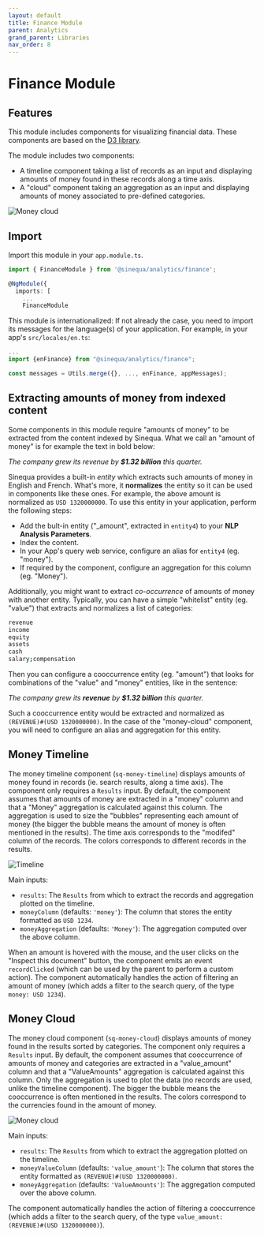```yaml
---
layout: default
title: Finance Module
parent: Analytics
grand_parent: Libraries
nav_order: 8
---
```


# Finance Module

## Features

This module includes components for visualizing financial data. These components are based on the [D3 library](https://d3js.org/).

The module includes two components:

- A timeline component taking a list of records as an input and displaying amounts of money found in these records along a time axis.
- A "cloud" component taking an aggregation as an input and displaying amounts of money associated to pre-defined categories.

![Money cloud](/assets/modules/finance/money-cloud.png)

## Import

Import this module in your `app.module.ts`.

```ts
import { FinanceModule } from '@sinequa/analytics/finance';

@NgModule({
  imports: [
    ...
    FinanceModule
```

This module is internationalized: If not already the case, you need to import its messages for the language(s) of your application. For example, in your app's `src/locales/en.ts`:

```ts
...
import {enFinance} from "@sinequa/analytics/finance";

const messages = Utils.merge({}, ..., enFinance, appMessages);
```

## Extracting amounts of money from indexed content

Some components in this module require "amounts of money" to be extracted from the content indexed by Sinequa. What we call an "amount of money" is for example the text in bold below:

_The company grew its revenue by **$1.32 billion** this quarter._

Sinequa provides a built-in _entity_ which extracts such amounts of money in English and French. What's more, it **normalizes** the entity so it can be used in components like these ones. For example, the above amount is normalized as `USD 1320000000`. To use this entity in your application, perform the following steps:

- Add the bult-in entity ("_amount", extracted in `entity4`) to your **NLP Analysis Parameters**.
- Index the content.
- In your App's query web service, configure an alias for `entity4` (eg. "money").
- If required by the component, configure an aggregation for this column (eg. "Money").

Additionally, you might want to extract _co-occurrence_ of amounts of money with another entity. Typically, you can have a simple "whitelist" entity (eg. "value") that extracts and normalizes a list of categories:

```bash
revenue
income
equity
assets
cash
salary;compensation
```

Then you can configure a cooccurrence entity (eg. "amount") that looks for combinations of the "value" and "money" entities, like in the sentence:

_The company grew its **revenue** by **$1.32 billion** this quarter._

Such a cooccurrence entity would be extracted and normalized as `(REVENUE)#(USD 1320000000)`. In the case of the "money-cloud" component, you will need to configure an alias and aggregation for this entity.

## Money Timeline


The money timeline component (`sq-money-timeline`) displays amounts of money found in records (ie. search results, along a time axis). The component only requires a `Results` input. By default, the component assumes that amounts of money are extracted in a "money" column and that a "Money" aggregation is calculated against this column. The aggregation is used to size the "bubbles" representing each amount of money (the bigger the bubble means the amount of money is often mentioned in the results). The time axis corresponds to the "modifed" column of the records. The colors corresponds to different records in the results.

![Timeline](/assets/modules/finance/money-timeline.png)

Main inputs:

- `results`: The `Results` from which to extract the records and aggregation plotted on the timeline.
- `moneyColumn` (defaults: `'money'`): The column that stores the entity formatted as `USD 1234`.
- `moneyAggregation` (defaults: `'Money'`): The aggregation computed over the above column.

When an amount is hovered with the mouse, and the user clicks on the "Inspect this document" button, the component emits an event `recordClicked` (which can be used by the parent to perform a custom action). The component automatically handles the action of filtering an amount of money (which adds a filter to the search query, of the type `money: USD 1234`).

## Money Cloud


The money cloud component (`sq-money-cloud`) displays amounts of money found in the results sorted by categories. The component only requires a `Results` input. By default, the component assumes that cooccurrence of amounts of money and categories are extracted in a "value_amount" column and that a "ValueAmounts" aggregation is calculated against this column. Only the aggregation is used to plot the data (no records are used, unlike the timeline component). The bigger the bubble means the cooccurrence is often mentioned in the results. The colors correspond to the currencies found in the amount of money.

![Money cloud](/assets/modules/finance/money-cloud.png)

Main inputs:

- `results`: The `Results` from which to extract the aggregation plotted on the timeline.
- `moneyValueColumn` (defaults: `'value_amount'`): The column that stores the entity formatted as `(REVENUE)#(USD 1320000000)`.
- `moneyAggregation` (defaults: `'ValueAmounts'`): The aggregation computed over the above column.

The component automatically handles the action of filtering a cooccurrence (which adds a filter to the search query, of the type `value_amount: (REVENUE)#(USD 1320000000)`).
